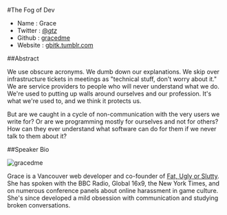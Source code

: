 #The Fog of Dev

* Name      : Grace
* Twitter   : [@_gtz_][]
* Github    : [gracedme][]
* Website   : [gbitk.tumblr.com][]

##Abstract

We use obscure acronyms. We dumb down our explanations. We skip over infrastructure tickets in meetings as "technical stuff, don't worry about it." We are service providers to people who will never understand what we do. We're used to putting up walls around ourselves and our profession. It's what we're used to, and we think it protects us.

But are we caught in a cycle of non-communication with the very users we write for? Or are we programming mostly for ourselves and not for others? How can they ever understand what software can do for them if we never talk to them about it?

##Speaker Bio

![gracedme](https://raw.github.com/cascadiajs/2013.cascadiajs.com/master/images/gracedme.png)

Grace is a Vancouver web developer and co-founder of [Fat, Ugly or Slutty](http://fatuglyorslutty.com). She has spoken with the BBC Radio, Global 16x9, the New York Times, and on numerous conference panels about online harassment in game culture. She's since developed a mild obsession with communication and studying broken conversations.

[@_gtz_]:http://twitter.com/_gtz_
[gracedme]:http://github.com/gracedme
[gbitk.tumblr.com]:http://gbitk.tumblr.com

